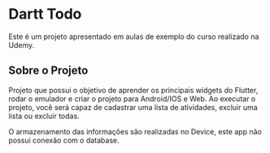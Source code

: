 # Dartt Todo

Este é um projeto apresentado em aulas de exemplo do curso realizado na Udemy.

## Sobre o Projeto

Projeto que possui o objetivo de aprender os principais widgets do Flutter,
rodar o emulador e criar o projeto para Android/IOS e Web.
Ao executar o projeto, você será capaz de cadastrar uma lista de atividades,
excluir uma lista ou excluir todas.

O armazenamento das informações são realizadas no Device, este app não possui conexão com o database.